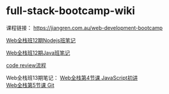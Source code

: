 # full-stack-bootcamp-wiki
课程链接： https://jiangren.com.au/web-development-bootcamp

[Web全栈班12期Nodejs班笔记](匠人web全栈12期N笔记.md)

[Web全栈班12期Java班笔记](JR_Web_FullStack12_Java_Note.md)

[code review流程](code%20review流程.md)

Web全栈班13期笔记：
[Web全栈第4节课 JavaScript初讲](Class-04-JS.md)  
[Web全栈第5节课 Git](Class-05%20Git.md)  


